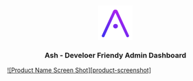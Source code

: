 <p align="center">
  <a href="http://ash-developerfriendlyadmindashboard.000webhostapp.com/demo.html">
    <img src="https://github.com/AshLabz/ash/blob/master/assets/img/logo-color.png" alt="Logo" width="80" height="80">
  </a>

  <h3 align="center">Ash - Develoer Friendy Admin Dashboard</h3>
</p>

[![Product Name Screen Shot][product-screenshot]](https://github.com/AshLabz/ash/blob/ashish/demo-app/assets/img/dash.png)